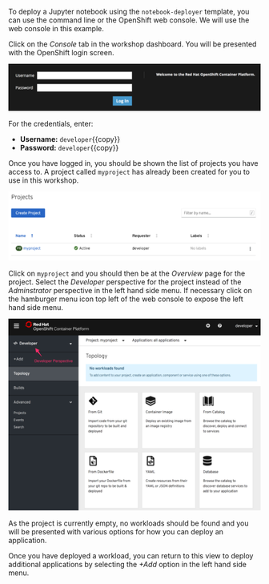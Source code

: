 To deploy a Jupyter notebook using the `notebook-deployer` template, you can use the command line or the OpenShift web console. We will use the web console in this example.

Click on the _Console_ tab in the workshop dashboard. You will be presented with the OpenShift login screen.

![Web Console Login](../../assets/jupyternotebooks/jupyter-notebooks-42/03-web-console-login.png)

For the credentials, enter:

* **Username:** ``developer``{{copy}}
* **Password:** ``developer``{{copy}}

Once you have logged in, you should be shown the list of projects you have access to. A project called ``myproject`` has already been created for you to use in this workshop.

![List of Projects](../../assets/jupyternotebooks/jupyter-notebooks-42/03-list-of-projects.png)

Click on ``myproject`` and you should then be at the _Overview_ page for
the project. Select the _Developer_ perspective for the project instead of the _Adminstrator_ perspective in the left hand side menu. If necessary click on the hamburger menu icon top left of the web console to expose the left hand side menu.

![Add to Project](../../assets/jupyternotebooks/jupyter-notebooks-42/03-add-to-project.png)

As the project is currently empty, no workloads should be found and you will be presented with various options for how you can deploy an application.

Once you have deployed a workload, you can return to this view to deploy additional applications by selecting the _+Add_ option in the left hand side menu.
